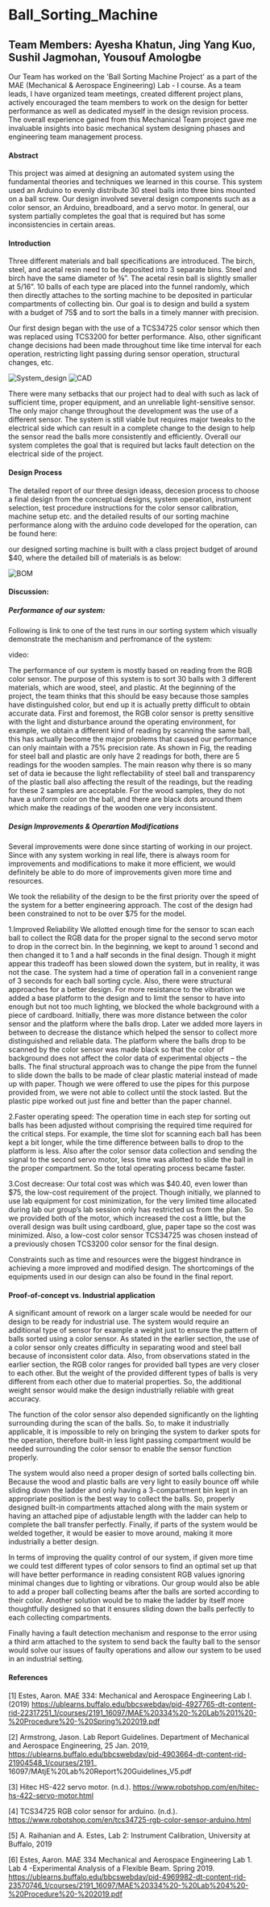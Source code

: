 # Ball_Sorting_Machine
## Team Members: Ayesha Khatun, Jing Yang Kuo, Sushil Jagmohan, Yousouf Amologbe

Our Team has worked on the 'Ball Sorting Machine Project' as a part of the MAE (Mechanical & Aerospace Engineering) Lab - I course.  As a team leads, I have organized team meetings, created different project plans, actively encouraged the team members to work on the design for better performance as well as dedicated myself in the design revision process. The overall experience gained from this Mechanical Team project gave me invaluable insights into basic mechanical system designing phases and engineering team management process.

#### Abstract
This project was aimed at designing an automated system using the fundamental theories and techniques we learned in this course. This system used an Arduino to evenly distribute 30 steel balls into three bins mounted on a ball screw. Our design involved several design components such as a color sensor, an Arduino, breadboard, and a servo motor. In general, our system partially completes the goal that is required but has some inconsistencies in certain areas.

#### Introduction
Three different materials and ball specifications are introduced. The birch, steel, and acetal resin need to be deposited into 3 separate bins. Steel and birch have the same diameter of ⅜”. The acetal resin ball is slightly smaller at 5/16”. 10 balls of each type are placed into the funnel randomly, which then directly attaches to the sorting machine to be deposited in particular compartments of collecting bin. Our goal is to design and build a system with a budget of 75$ and to sort the balls in a timely manner with precision.

Our first design began with the use of a TCS34725 color sensor which then was replaced using TCS3200 for better performance. Also, other significant change decisions had been made throughout time like time interval for each operation, restricting light passing during sensor operation, structural changes, etc. 

![System_design](/images/system_design.JPG)                                               ![CAD](/images/CAD_drawing.JPG) 

There were many setbacks that our project had to deal with such as lack of sufficient time, proper equipment, and an unreliable light-sensitive sensor. The only major change throughout the development was the use of a different sensor. The system is still viable but requires major tweaks to the electrical side which can result in a complete change to the design to help the sensor read the balls more consistently and efficiently. Overall our system completes the goal that is required but lacks fault detection on the electrical side of the project.

#### Design Process
The detailed report of our three design ideass, decesion process to choose a final design from the conceptual designs, system operation, instrument selection, test procedure instructions for the color sensor calibration, machine setup etc. and the detailed results of our sorting machine performance along with the arduino code developed for the operation, can be found here:

our designed sorting machine is built with a class project budget of around $40, where the detailed bill of materials is as below:

![BOM](/images/Bill_of_material.JPG) 

#### Discussion: 
##### Performance of our system:
Following is link to one of the test runs in our sorting system which visually demonstrate the mechanism and perfromance of the system:

video: 

The performance of our system is mostly based on reading from the RGB color sensor. The purpose of this system is to sort 30 balls with 3 different materials, which are wood, steel, and plastic. At the beginning of the project, the team thinks that this should be easy because those samples have distinguished color, but end up it is actually pretty difficult to obtain accurate data. First and foremost, the RGB color sensor is pretty sensitive with the light and disturbance around the operating environment, for example, we obtain a different kind of reading by scanning the same ball, this has actually become the major problems that caused our performance can only maintain with a 75% precision rate. As shown in Fig, the reading for steel ball and plastic are only have 2 readings for both, there are 5 readings for the wooden samples. The main reason why there is so many set of data ie because the light reflectability of steel ball and transparency of the plastic ball also affecting the result of the readings, but the reading for these 2 samples are acceptable. For the wood samples, they do not have a uniform color on the ball, and there are black dots around them which make the readings of the wooden one very inconsistent.


##### Design Improvements & Operartion Modifications

Several improvements were done since starting of working in our project. Since with any system working in real life, there is always room for improvements and modifications to make it more efficient, we would definitely be able to do more of improvements given more time and resources.

We took the reliability of the design to be the first priority over the speed of the system for a better engineering approach. The cost of the design had been constrained to not to be over $75 for the model.

1.Improved Reliability 
We allotted enough time for the sensor to scan each ball to collect the RGB data for the proper signal to the second servo motor to drop in the correct bin. In the beginning, we kept to around 1 second and then changed it to 1 and a half seconds in the final design. Though it might appear this tradeoff has been slowed down the system, but in reality, it was not the case. The system had a time of operation fall in a convenient range of 3 seconds for each ball sorting cycle. Also, there were structural approaches for a better design.  For more resistance to the vibration we added a base platform to the design and to limit the sensor to have into enough but not too much lighting, we blocked the whole background with a piece of cardboard. Initially, there was more distance between the color sensor and the platform where the balls drop. Later we added more layers in between to decrease the distance which helped the sensor to collect more distinguished and reliable data. The platform where the balls drop to be scanned by the color sensor was made black so that the color of background does not affect the color data of experimental objects – the balls. The final structural approach was to change the pipe from the funnel to slide down the balls to be made of clear plastic material instead of made up with paper. Though we were offered to use the pipes for this purpose provided from, we were not able to collect until the stock lasted. But the plastic pipe worked out just fine and better than the paper channel.

2.Faster operating speed:
The operation time in each step for sorting out balls has been adjusted without comprising the required time required for the critical steps. For example, the time slot for scanning each ball has been kept a bit longer, while the time difference between balls to drop to the platform is less.  Also after the color sensor data collection and sending the signal to the second servo motor, less time was allotted to slide the ball in the proper compartment.  So the total operating process became faster.

3.Cost decrease: 
Our total cost was which was $40.40, even lower than $75, the low-cost requirement of the project. Though initially, we planned to use lab equipment for cost minimization, for the very limited time allocated during lab our group’s lab session only has restricted us from the plan. So we provided both of the motor, which increased the cost a little, but the overall design was built using cardboard, glue, paper tape so the cost was minimized. Also, a low-cost color sensor TCS34725 was chosen instead of a previously chosen TCS3200 color sensor for the final design.

Constraints such as time and resources were the biggest hindrance in achieving a more improved and modified design. The shortcomings of the equipments used in our design can also be found in the final report. 

#### Proof-of-concept vs. Industrial application
A significant amount of rework on a larger scale would be needed for our design to be ready for industrial use. The system would require an additional type of sensor for example a weight just to ensure the pattern of balls sorted using a color sensor. As stated in the earlier section, the use of a color sensor only creates difficulty in separating wood and steel ball because of inconsistent color data. Also, from observations stated in the earlier section, the RGB color ranges for provided ball types are very closer to each other. But the weight of the provided different types of balls is very different from each other due to material properties. So, the additional weight sensor would make the design industrially reliable with great accuracy. 

The function of the color sensor also depended significantly on the lighting surrounding during the scan of the balls. So, to make it industrially applicable, it is impossible to rely on bringing the system to darker spots for the operation, therefore built-in less light passing compartment would be needed surrounding the color sensor to enable the sensor function properly. 

The system would also need a proper design of sorted balls collecting bin. Because the wood and plastic balls are very light to easily bounce off while sliding down the ladder and only having a 3-compartment bin kept in an appropriate position is the best way to collect the balls. So, properly designed built-in compartments attached along with the main system or having an attached pipe of adjustable length with the ladder can help to complete the ball transfer perfectly. Finally, if parts of the system would be welded together, it would be easier to move around, making it more industrially a better design. 

In terms of improving the quality control of our system, if given more time we could test different types of color sensors to find an optimal set up that will have better performance in reading consistent RGB values ignoring minimal changes due to lighting or vibrations. Our group would also be able to add a proper ball collecting beams after the balls are sorted according to their color. Another solution would be to make the ladder by itself more thoughtfully designed so that it ensures sliding down the balls perfectly to each collecting compartments.

Finally having a fault detection mechanism and response to the error using a third arm attached to the system to send back the faulty ball to the sensor would solve our issues of faulty operations and allow our system to be used in an industrial setting. 


#### References
[1] Estes, Aaron. MAE 334: Mechanical and Aerospace Engineering Lab I. (2019) https://ublearns.buffalo.edu/bbcswebdav/pid-4927765-dt-content-rid-22317251_1/courses/2191_16097/MAE%20334%20-%20Lab%201%20-%20Procedure%20-%20Spring%202019.pdf 

[2] Armstrong, Jason. Lab Report Guidelines. Department of Mechanical and Aerospace Engineering, 25 Jan. 2019, https://ublearns.buffalo.edu/bbcswebdav/pid-4903664-dt-content-rid-21904548_1/courses/2191_ 16097/MAtjE%20Lab%20Report%20Guidelines_V5.pdf 

[3] Hitec HS-422 servo motor. (n.d.). https://www.robotshop.com/en/hitec-hs-422-servo-motor.html 

[4] TCS34725 RGB color sensor for arduino. (n.d.). https://www.robotshop.com/en/tcs34725-rgb-color-sensor-arduino.html

[5] A. Raihanian and A. Estes, Lab 2: Instrument Calibration, University at Buffalo, 2019

[6] Estes, Aaron. MAE 334 Mechanical and Aerospace Engineering Lab 1. Lab 4 -Experimental Analysis of a Flexible Beam. Spring 2019. https://ublearns.buffalo.edu/bbcswebdav/pid-4969982-dt-content-rid-23570746_1/courses/2191_16097/MAE%20334%20-%20Lab%204%20-%20Procedure%20-%202019.pdf
